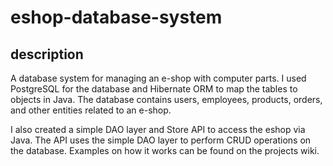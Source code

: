 # eshop-database-system

## description
A database system for managing an e-shop with computer parts. I used PostgreSQL for the database and Hibernate ORM to map the tables to objects in Java. The database contains users, employees, products, orders, and other entities related to an e-shop.

I also created a simple DAO layer and Store API to access the eshop via Java. The API uses the simple DAO layer to perform CRUD operations on the database. Examples on how it works can be found on the projects wiki.
